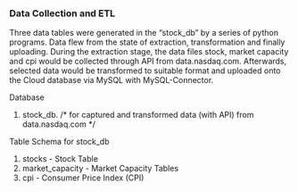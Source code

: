 

<h3>Data Collection and ETL</h3>
<p>Three data tables were generated in the “stock_db” by a series of python programs.  Data flew from the state of extraction, transformation and finally uploading. During the extraction stage, the data files stock, market capacity and cpi would be collected through API from data.nasdaq.com.  Afterwards, selected data would be transformed to suitable format and uploaded onto the Cloud database via MySQL with MySQL-Connector.</p>

Database
1.	stock_db. /* for captured and transformed data (with API) from data.nasdaq.com */

Table Schema for stock_db
1.	stocks - Stock Table
2.	market_capacity - Market Capacity Tables
3.	cpi - Consumer Price Index (CPI)
